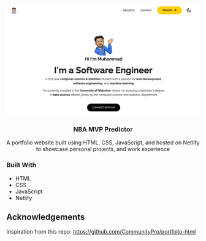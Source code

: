 <!-- PROJECT LOGO -->
<br />
<div align="center">
    <img src="src/assets/media-thumbnail.jpeg" alt="thumbnail">

<h3 align="center">NBA MVP Predictor</h3>

  <p align="center">
    A portfolio website built using HTML, CSS, JavaScript, and hosted on Netlify to showcase personal projects, and work experience
</div>



### Built With

* HTML
* CSS
* JavaScript
* Netlify

<!-- Acknowledgements -->
## Acknowledgements
Inspiration from this repo: https://github.com/CommunityPro/portfolio-html
<!-- Acknowledgements -->

